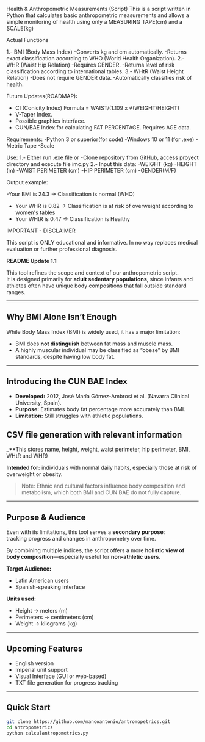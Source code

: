 Health & Anthropometric Measurements (Script)
This is a script written in Python that calculates basic anthropometric measurements and allows a simple monitoring of health using only a MEASURING TAPE(cm) and a SCALE(kg)

Actual Functions

1.- BMI (Body Mass Index) 
  -Converts kg and cm automatically.
  -Returns exact classification according to WHO (World Health Organization).
2.- WHR (Waist Hip Relation)
  -Requires GENDER.
  -Returns level of risk classification according to international tables.
3.- WHtR (Waist Height Relation)
  -Does not require GENDER data.
  -Automatically classifies risk of health.

Future Updates(ROADMAP):
- CI (Conicity Index)
  Formula = WAIST/(1.109 x √(WEIGHT/HEIGHT)
- V-Taper Index.
- Possible graphics interface.
- CUN/BAE Index for calculating FAT PERCENTAGE. Requires AGE data.

Requirements:
-Python 3 or superior(for code)
-Windows 10 or 11 (for .exe)
-Metric Tape
-Scale

Use:
1.- Either run .exe file or
  -Clone repository from GitHub, access proyect directory and execute file imc.py
2.- Input this data:
  -WEIGHT (kg)
  -HEIGHT (m)
  -WAIST PERIMETER (cm)
  -HIP PERIMETER (cm)
  -GENDER(M/F)

  Output example:

  -Your BMI is 24.3 -> Classification is normal (WHO)
  - Your WHR is 0.82 -> Classification is at risk of overweight according to women's tables 
  - Your WHtR is 0.47 -> Classification is Healthy

IMPORTANT - DISCLAIMER

This script is ONLY educational and informative. In no way replaces medical evaluation or further professional diagnosis.



**README Update 1.1**

This tool refines the scope and context of our anthropometric script.  
It is designed primarily for **adult sedentary populations**, since infants and athletes often have unique body compositions that fall outside standard ranges.

---

##  Why BMI Alone Isn’t Enough
While Body Mass Index (BMI) is widely used, it has a major limitation:  

- BMI does **not distinguish** between fat mass and muscle mass.  
- A highly muscular individual may be classified as “obese” by BMI standards, despite having low body fat.  

---

##  Introducing the CUN BAE Index
- **Developed:** 2012, José María Gómez-Ambrosi et al. (Navarra Clinical University, Spain).  
- **Purpose:** Estimates body fat percentage more accurately than BMI.  
- **Limitation:** Still struggles with athletic populations.  

## CSV file generation with relevant information
_**This stores name, height, weight, waist perimeter, hip perimeter, BMI, WHtR and WHR)

 **Intended for:** individuals with normal daily habits, especially those at risk of overweight or obesity.  

> Note: Ethnic and cultural factors influence body composition and metabolism, which both BMI and CUN BAE do not fully capture.

---

## Purpose & Audience
Even with its limitations, this tool serves a **secondary purpose**:  
tracking progress and changes in anthropometry over time.  

By combining multiple indices, the script offers a more **holistic view of body composition**—especially useful for **non-athletic users**.

**Target Audience:**  
- Latin American users  
- Spanish-speaking interface  

**Units used:**  
- Height → meters (m)  
- Perimeters → centimeters (cm)  
- Weight → kilograms (kg)  

---

## Upcoming Features
-  English version  
-  Imperial unit support  
-  Visual Interface (GUI or web-based)  
-  TXT file generation for progress tracking 

---

##  Quick Start
```bash
git clone https://github.com/mancoantonio/antromopetrics.git
cd antropometrics
python calculantropometrics.py


